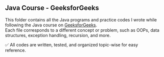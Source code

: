 ## Java Course - GeeksforGeeks

This folder contains all the Java programs and practice codes I wrote while following the Java course on [GeeksforGeeks](https://www.geeksforgeeks.org/batch/java-foundation-2?tab=Chapters).  
Each file corresponds to a different concept or problem, such as OOPs, data structures, exception handling, recursion, and more.

✅ All codes are written, tested, and organized topic-wise for easy reference.
